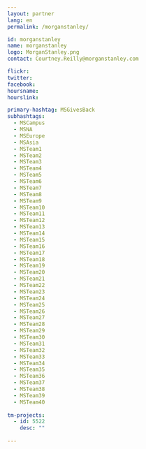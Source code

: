 ```yaml
---
layout: partner
lang: en
permalink: /morganstanley/

id: morganstanley
name: morganstanley
logo: MorganStanley.png
contact: Courtney.Reilly@morganstanley.com

flickr: 
twitter: 
facebook: 
hoursname:
hourslink:

primary-hashtag: MSGivesBack
subhashtags:
  - MSCampus
  - MSNA
  - MSEurope
  - MSAsia
  - MSTeam1
  - MSTeam2
  - MSTeam3
  - MSTeam4
  - MSTeam5
  - MSTeam6
  - MSTeam7
  - MSTeam8
  - MSTeam9
  - MSTeam10
  - MSTeam11
  - MSTeam12
  - MSTeam13
  - MSTeam14
  - MSTeam15
  - MSTeam16
  - MSTeam17
  - MSTeam18
  - MSTeam19
  - MSTeam20
  - MSTeam21
  - MSTeam22
  - MSTeam23
  - MSTeam24
  - MSTeam25
  - MSTeam26
  - MSTeam27
  - MSTeam28
  - MSTeam29
  - MSTeam30
  - MSTeam31
  - MSTeam32
  - MSTeam33
  - MSTeam34
  - MSTeam35
  - MSTeam36
  - MSTeam37
  - MSTeam38
  - MSTeam39
  - MSTeam40
  
tm-projects:
  - id: 5522
    desc: ""
    
---
```

